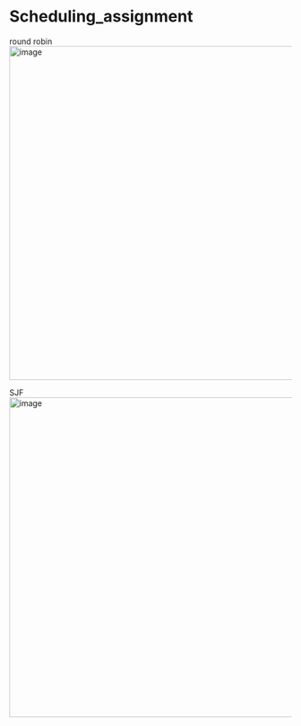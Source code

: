 # Scheduling_assignment
round robin 
<img width="596" alt="image" src="https://user-images.githubusercontent.com/122812133/226064042-4b8f9a46-356f-46a4-8903-c4fef82bac5b.png">

SJF
<img width="571" alt="image" src="https://user-images.githubusercontent.com/122812133/226063658-7ded4539-5393-4d19-82fb-128580a9a720.png">
